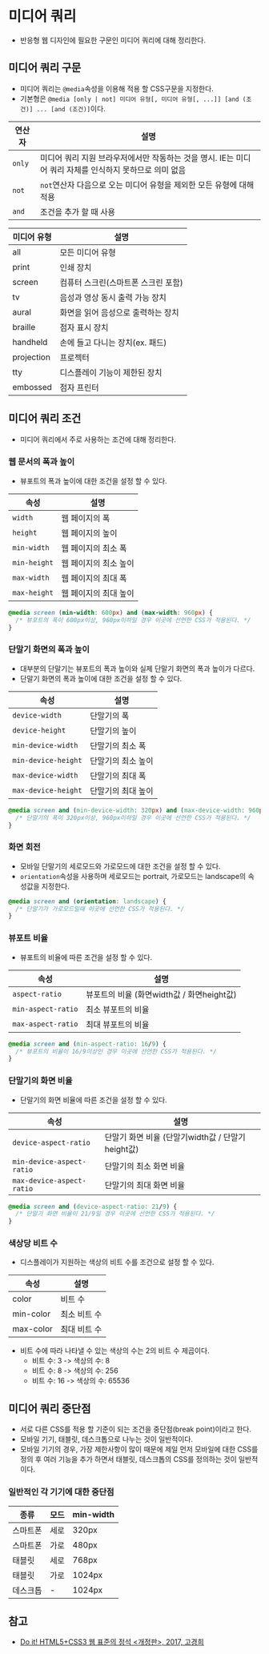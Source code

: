 # 미디어 쿼리

- 반응형 웹 디자인에 필요한 구문인 미디어 쿼리에 대해 정리한다.

## 미디어 쿼리 구문

- 미디어 쿼리는 `@media`속성을 이용해 적용 할 CSS구문을 지정한다.
- 기본형은 `@media [only | not] 미디어 유형[, 미디어 유형[, ...]] [and (조건)] ... [and (조건)]`이다.

연산자 | 설명
------|------
`only` | 미디어 쿼리 지원 브라우저에서만 작동하는 것을 명시. IE는 미디어 쿼리 자체를 인식하지 못하므로 의미 없음
`not` | `not`연산자 다음으로 오는 미디어 유형을 제외한 모든 유형에 대해 적용 
`and` | 조건을 추가 할 때 사용

미디어 유형 | 설명
-----------|------
all | 모든 미디어 유형
print | 인쇄 장치
screen | 컴퓨터 스크린(스마트폰 스크린 포함)
tv | 음성과 영상 동시 출력 가능 장치
aural | 화면을 읽어 음성으로 출력하는 장치
braille | 점자 표시 장치
handheld | 손에 들고 다니는 장치(ex. 패드)
projection | 프로젝터
tty | 디스플레이 기능이 제한된 장치
embossed | 점자 프린터

## 미디어 쿼리 조건

- 미디어 쿼리에서 주로 사용하는 조건에 대해 정리한다.

### 웹 문서의 폭과 높이

- 뷰포트의 폭과 높이에 대한 조건을 설정 할 수 있다.

속성 | 설명
----|------
`width` | 웹 페이지의 폭
`height` | 웹 페이지의 높이
`min-width` | 웹 페이지의 최소 폭
`min-height` | 웹 페이지의 최소 높이
`max-width` | 웹 페이지의 최대 폭
`max-height` | 웹 페이지의 최대 높이

```css
@media screen (min-width: 600px) and (max-width: 960px) {
  /* 뷰포트의 폭이 600px이상, 960px이하일 경우 이곳에 선언한 CSS가 적용된다. */
}
```

### 단말기 화면의 폭과 높이

- 대부분의 단말기는 뷰포트의 폭과 높이와 실제 단말기 화면의 폭과 높이가 다르다.
- 단말기 화면의 폭과 높이에 대한 조건을 설정 할 수 있다.

속성 | 설명
----|------
`device-width` | 단말기의 폭
`device-height` | 단말기의 높이
`min-device-width` | 단말기의 최소 폭
`min-device-height` | 단말기의 최소 높이
`max-device-width` | 단말기의 최대 폭
`max-device-height` | 단말기의 최대 높이

```css
@media screen and (min-device-width: 320px) and (max-device-width: 960px) {
  /* 단말기의 폭이 320px이상, 960px이하일 경우 이곳에 선언한 CSS가 적용된다. */
}
```

### 화면 회전

- 모바일 단말기의 세로모드와 가로모드에 대한 조건을 설정 할 수 있다.
- `orientation`속성을 사용하며 세로모드는 portrait, 가로모드는 landscape의 속성값을 지정한다.

```css
@media screen and (orientation: landscape) {
  /* 단말기가 가로모드일때 이곳에 선언한 CSS가 적용된다. */
}
```

### 뷰포트 비율

- 뷰포트의 비율에 따른 조건을 설정 할 수 있다.

속성 | 설명
----|------
`aspect-ratio` | 뷰포트의 비율 (화면width값 / 화면height값)
`min-aspect-ratio` | 최소 뷰포트의 비율
`max-aspect-ratio` | 최대 뷰포트의 비율

```css
@media screen and (min-aspect-ratio: 16/9) {
  /* 뷰포트의 비율이 16/9이상인 경우 이곳에 선언한 CSS가 적용된다. */
}
```

### 단말기의 화면 비율

- 단말기의 화면 비율에 따른 조건을 설정 할 수 있다.

속성 | 설명
----|------
`device-aspect-ratio` | 단말기 화면 비율 (단말기width값 / 단말기height값)
`min-device-aspect-ratio` | 단말기의 최소 화면 비율
`max-device-aspect-ratio` | 단말기의 최대 화면 비율

```css
@media screen and (device-aspect-ratio: 21/9) {
  /* 단말기 화면 비율이 21/9일 경우 이곳에 선언한 CSS가 적용된다. */
}
```

### 색상당 비트 수

- 디스플레이가 지원하는 색상의 비트 수를 조건으로 설정 할 수 있다.

속성 | 설명
----|------
color | 비트 수
min-color | 최소 비트 수
max-color | 최대 비트 수

- 비트 수에 따라 나타낼 수 있는 색상의 수는 2의 비트 수 제곱이다.
  - 비트 수: 3 -> 색상의 수: 8
  - 비트 수: 8 -> 색상의 수: 256
  - 비트 수: 16 -> 색상의 수: 65536

## 미디어 쿼리 중단점

- 서로 다른 CSS를 적용 할 기준이 되는 조건을 중단점(break point)이라고 한다.
- 모바일 기기, 태블릿, 데스크톱으로 나누는 것이 일반적이다.
- 모바일 기기의 경우, 가장 제한사항이 많이 때문에 제일 먼저 모바일에 대한 CSS를 정의 후 여러 기능을 추가 하면서 태블릿, 데스크톱의 CSS를 정의하는 것이 일반적이다.

### 일반적인 각 기기에 대한 중단점

종류 | 모드 | min-width
----|------|-----------
스마트폰 | 세로 | 320px
스마트폰 | 가로 | 480px
태블릿 | 세로 | 768px
태블릿 | 가로 | 1024px
데스크톱 | - | 1024px

## 참고

- [Do it! HTML5+CSS3 웹 표준의 정석 <개정판>, 2017, 고경희](http://www.easyspub.co.kr/20_Menu/BookView/119/PUB)